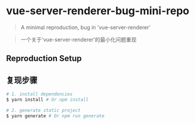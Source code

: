 # vue-server-renderer-bug-mini-repo

> A minimal reproduction, bug in 'vue-server-renderer'

> 一个关于'vue-server-renderer'的最小化问题重现

## Reproduction Setup
## 复现步骤

``` bash
# 1. install dependencies
$ yarn install # Or npm install

# 2. generate static project
$ yarn generate # Or npm run generate
```